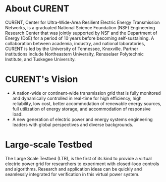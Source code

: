 # About CURENT

CURENT, Center for Ultra-Wide-Area Resilient Electric Energy Transmission Networks, is a graduated National Science Foundation (NSF) Engineering Research Center that was jointly supported by NSF and the Department of Energy (DoE) for a period of 10 years before becoming self-sustaining. A collaboration between academia, industry, and national laboratories, CURENT is led by the University of Tennessee, Knoxville. Partner institutions include Northeastern University, Rensselaer Polytechnic Institute, and Tuskegee University.

# CURENT's Vision

- A nation-wide or continent-wide transmission grid that is fully monitored and dynamically controlled in real-time for high efficiency, high reliability, low cost, better accommodation of renewable energy sources, full utilization of energy storage, and accommodation of responsive load.
- A new generation of electric power and energy systems engineering leaders with global perspectives and diverse backgrounds.

# Large-scale Testbed

The Large Scale Testbed (LTB), is the first of its kind to provide a virtual electric power grid for researchers to experiment with closed-loop controls and algorithms.
Research and application ideas can be quickly and seamlessly integrated for verification in this virtual power system.
